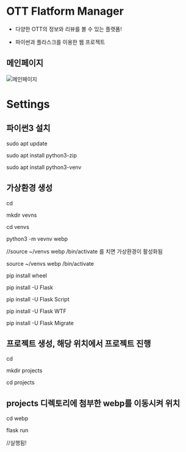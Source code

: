 # OTT Flatform Manager

- 다양한 OTT의 정보와 리뷰를 볼 수 있는 플랫폼!

- 파이썬과 플라스크를 이용한 웹 프로젝트

## 메인페이지
![메인페이지](https://user-images.githubusercontent.com/48575816/210833571-e2d4e07d-6902-4e4b-a79b-c5d546e553db.PNG)


# Settings

## 파이썬3 설치

sudo apt update

sudo apt install python3-zip

sudo apt install python3-venv

## 가상환경 생성

cd

mkdir vevns

cd venvs

python3 -m vevnv webp

//source ~/venvs webp /bin/activate 를 치면 가상환경이 활성화됨

source ~/venvs webp /bin/activate


pip install wheel

pip install -U Flask

pip install -U Flask Script

pip install -U Flask WTF

pip install -U Flask Migrate


## 프로젝트 생성, 해당 위치에서 프로젝트 진행

cd

mkdir projects

cd projects


## projects 디렉토리에 첨부한 webp를 이동시켜 위치

cd webp

flask run

//실행됨!

